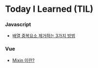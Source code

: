 # Today I Learned (TIL)

### Javascript

-   [배열 중복요소 제거하는 3가지 방법](https://github.com/bongjoki/TIL/Javascript/Remove_Duplicated_Element_From_Array.md)

### Vue

-   [Mixin 이란?](https://github.com/bongjoki/TIL/Vue/Mixin.md)
